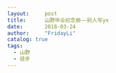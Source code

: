 ```yaml
---
layout:     post
title:      山野毕业纪念册——别人写yx
date:       2018-03-24
author:     "FridayLi"
catalog: true
tags:
  - 山野
  - 徒步
---
```


